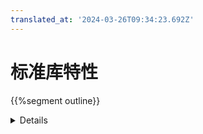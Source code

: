 ```yaml
---
translated_at: '2024-03-26T09:34:23.692Z'
---
```


# 标准库特性

{{%segment outline}}

<details>

与标准库类型一样，花时间回顾每个特性的文档。

这一部分很长。中途休息一下。

</details>
